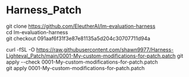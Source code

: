 # Harness_Patch

git clone https://github.com/EleutherAI/lm-evaluation-harness  
cd lm-evaluation-harness  
git checkout 091aaf6f31f3e87e81135a5d204c30707711d94a  
  
curl -fSL -O https://raw.githubusercontent.com/shawn9977/Harness-Lighteval_Patch/main/0001-My-custom-modifications-for-patch.patch
git apply --check 0001-My-custom-modifications-for-patch.patch  
git apply 0001-My-custom-modifications-for-patch.patch  
